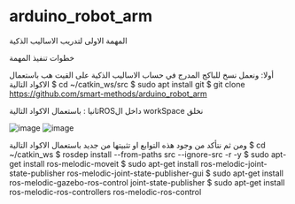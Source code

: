 # arduino_robot_arm
المهمة الاولى لتدريب الاساليب الذكية

خطوات تنفيذ المهمة

أولا:
 ونعمل نسخ للباكج المدرج في حساب الاساليب الذكية على القيت هب باستعمال الاكواد التالية
	  $ cd ~/catkin_ws/src
	  $ sudo apt install git
	  $ git clone https://github.com/smart-methods/arduino_robot_arm 

ثانيا :
باستعمال الاكواد التاليةROSداخل ال workSpace نخلق 

![image](https://user-images.githubusercontent.com/85806841/123825452-97d13200-d907-11eb-8f1d-ab031a194114.png)
![image](https://user-images.githubusercontent.com/85806841/123825535-a7507b00-d907-11eb-9328-ca81cca8b362.png)

ومن ثم نتأكد من وجود هذه التوابع او تثبيتها من جديد باستعمال الاكواد التالية
	$ cd ~/catkin_ws
	$ rosdep install --from-paths src --ignore-src -r -y
	$ sudo apt-get install ros-melodic-moveit
	$ sudo apt-get install ros-melodic-joint-state-publisher ros-melodic-joint-state-publisher-gui
	$ sudo apt-get install ros-melodic-gazebo-ros-control joint-state-publisher
	$ sudo apt-get install ros-melodic-ros-controllers ros-melodic-ros-control

